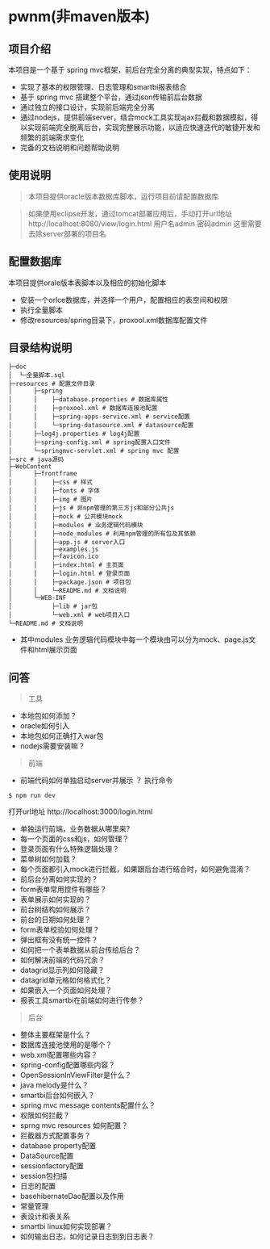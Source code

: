 # pwnm(非maven版本)

## 项目介绍
本项目是一个基于 spring mvc框架，前后台完全分离的典型实现，特点如下：
- 实现了基本的权限管理、日志管理和smartbi报表结合
- 基于 spring mvc 搭建整个平台，通过json传输前后台数据
- 通过独立的接口设计，实现前后端完全分离
- 通过nodejs，提供前端server，结合mock工具实现ajax拦截和数据模拟，得以实现前端完全脱离后台，实现完整展示功能，以适应快速迭代的敏捷开发和频繁的前端需求变化
- 完备的文档说明和问题帮助说明

## 使用说明
> 本项目提供oracle版本数据库脚本，运行项目前请配置数据库

> 如果使用eclipse开发，通过tomcat部署应用后，手动打开url地址 http://localhost:8080/view/login.html
用户名admin 密码admin
这里需要去除server部署的项目名

## 配置数据库
本项目提供orale版本表脚本以及相应的初始化脚本
- 安装一个orlce数据库，并选择一个用户，配置相应的表空间和权限
- 执行全量脚本
- 修改resources/spring目录下，proxool.xml数据库配置文件

## 目录结构说明

```
├─doc
│  └─全量脚本.sql
├─resources # 配置文件目录
│      ├─spring
│      │    ├─database.properties # 数据库属性
│      │    ├─proxool.xml # 数据库连接池配置
│      │    ├─spring-apps-service.xml # service配置
│      │    └─spring-datasource.xml # datasource配置
│      ├─log4j.properties # log4j配置
│      ├─spring-config.xml # spring配置入口文件
│      └─springmvc-servlet.xml # spring mvc 配置
├─src # java源码
├─WebContent
│      ├─frontframe
│      │    ├─css # 样式
│      │    ├─fonts # 字体
│      │    ├─img # 图片
│      │    ├─js # 非npm管理的第三方js和部分公共js
│      │    ├─mock # 公共模块mock
│      │    ├─modules # 业务逻辑代码模块
│      │    ├─node_modules # 利用npm管理的所有包及其依赖
│      │    ├─app.js # server入口
│      │    ├─examples.js
│      │    ├─favicon.ico
│      │    ├─index.html # 主页面
│      │    ├─login.html # 登录页面
│      │    ├─package.json # 项目包
│      │    └─README.md # 文档说明
│      └─WEB-INF
│           ├─lib # jar包
│           └─web.xml # web项目入口
└─README.md # 文档说明
```
- 其中modules 业务逻辑代码模块中每一个模块由可以分为mock、page.js文件和html展示页面

## 问答
> 工具
  - 本地包如何添加？
  - oracle如何引入
  - 本地包如何正确打入war包
  - nodejs需要安装嘛？
> 前端
  - 前端代码如何单独启动server并展示 ？
  执行命令
  ```
  $ npm run dev
  ```
  打开url地址 http://localhost:3000/login.html
  - 单独运行前端，业务数据从哪里来?
  - 每一个页面的css和js，如何管理？
  - 登录页面有什么特殊逻辑处理？
  - 菜单树如何加载？
  - 每个页面都引入mock进行拦截，如果跟后台进行结合时，如何避免混淆？
  - 前后台分离如何实现的？
  - form表单常用控件有哪些？
  - 表单展示如何实现的？
  - 前台树结构如何展示？
  - 前台的日期如何处理？
  - form表单校验如何处理？
  - 弹出框有没有统一控件？
  - 如何把一个表单数据从前台传给后台？
  - 如何解决前端的代码冗余？
  - datagrid显示列如何隐藏？
  - datagrid单元格如何格式化？
  - 如果嵌入一个页面如何处理？
  - 报表工具smartbi在前端如何进行传参？
> 后台
  - 整体主要框架是什么？
  - 数据库连接池使用的是哪个？
  - web.xml配置哪些内容？
  - spring-config配置哪些内容？
  - OpenSessionInViewFilter是什么？
  - java melody是什么？
  - smartbi后台如何嵌入？
  - spring mvc message contents配置什么？
  - 权限如何拦截？
  - sprng mvc resources 如何配置？
  - 拦截器方式配置事务？
  - database property配置
  - DataSource配置
  - sessionfactory配置
  - session包扫描
  - 日志的配置
  - basehibernateDao配置以及作用
  - 常量管理
  - 表设计和表关系
  - smartbi linux如何实现部署？
  - 如何输出日志，如何记录日志到到日志表？

